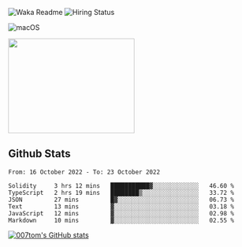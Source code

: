 ![Waka Readme](https://github.com/007tom/007tom/workflows/Waka%20Readme/badge.svg)
![Hiring Status](https://img.shields.io/badge/Hireable-true-green)
<!-- ### Hi there 👋🏿 -->

<!--
**007tom/007tom** is a ✨ _special_ ✨ repository because its `README.md` (this file) appears on your GitHub profile.

Here are some ideas to get you started:
-->

<!--
- 🔭 I’m currently working on [SoftMaple](https://github.com/SoftMaple):
-->

<!-- - 🌱 I’m currently learning ...  -->
<!-- - 👯 I’m looking for ... -->
<!-- - 🤔 I’m looking for help with Javascript AST or Parser ... -->
<!-- - 💬 Ask me about ... -->
<!-- - 📫 How to reach me: ... -->
<!-- - 😄 Pronouns: ... -->
<!-- - ⚡ Fun fact: ... -->
<!--
-->

![macOS](https://img.shields.io/badge/Macbook%20Pro-Monterey%20%7C%2013--inch%20%7C%2016%20GB%20%7C%202020-%23000000?style=flat&logo=apple&logoColor=%23ffffff)

<img src="https://user-images.githubusercontent.com/31362988/165692768-690ffd03-1b8b-4d1b-92ea-bc7e60ebd043.png" width=256 height=192 />

## Github Stats

<!--START_SECTION:waka-->

```text
From: 16 October 2022 - To: 23 October 2022

Solidity     3 hrs 12 mins   ███████████▓░░░░░░░░░░░░░   46.60 %
TypeScript   2 hrs 19 mins   ████████▒░░░░░░░░░░░░░░░░   33.72 %
JSON         27 mins         █▓░░░░░░░░░░░░░░░░░░░░░░░   06.73 %
Text         13 mins         ▓░░░░░░░░░░░░░░░░░░░░░░░░   03.18 %
JavaScript   12 mins         ▓░░░░░░░░░░░░░░░░░░░░░░░░   02.98 %
Markdown     10 mins         ▓░░░░░░░░░░░░░░░░░░░░░░░░   02.55 %
```

<!--END_SECTION:waka-->


[![007tom's GitHub stats](https://github-readme-stats.vercel.app/api?username=zhyd1997&count_private=true&show_icons=true&theme=react)
](https://github.com/anuraghazra/github-readme-stats)

